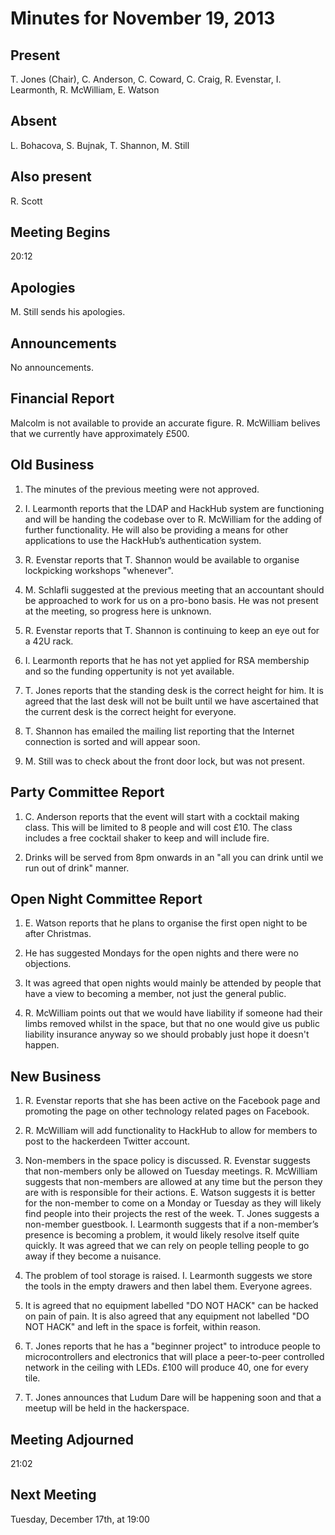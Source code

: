 # Minutes for November 19, 2013 #
## Present

T. Jones (Chair), C. Anderson, C. Coward, C. Craig, R. Evenstar,
I. Learmonth, R. McWilliam, E. Watson

## Absent
L. Bohacova, S. Bujnak, T. Shannon, M. Still

## Also present
R. Scott

## Meeting Begins
20:12

## Apologies
M. Still sends his apologies.

## Announcements
No announcements.

## Financial Report

Malcolm is not available to provide an accurate figure. R. McWilliam
belives that we currently have approximately £500.

## Old Business
1. The minutes of the previous meeting were not approved.

1. I. Learmonth reports that the LDAP and HackHub system are
functioning and will be handing the codebase over to R. McWilliam for
the adding of further functionality. He will also be providing a means
for other applications to use the HackHub’s authentication system.

1. R. Evenstar reports that T. Shannon would be available to organise
lockpicking workshops "whenever".

1. M. Schlafli suggested at the previous meeting that an accountant
should be approached to work for us on a pro-bono basis. He was not
present at the meeting, so progress here is unknown.

1. R. Evenstar reports that T. Shannon is continuing to keep an eye
out for a 42U rack.

1. I. Learmonth reports that he has not yet applied for RSA membership
and so the funding oppertunity is not yet available.

1. T. Jones reports that the standing desk is the correct height for
him. It is agreed that the last desk will not be built until we have
ascertained that the current desk is the correct height for everyone.

1. T. Shannon has emailed the mailing list reporting that the Internet
connection is sorted and will appear soon.

1. M. Still was to check about the front door lock, but was not
present.

## Party Committee Report

1. C. Anderson reports that the event will start with a cocktail
making class. This will be limited to 8 people and will cost £10. The
class includes a free cocktail shaker to keep and will include fire.

1. Drinks will be served from 8pm onwards in an "all you can drink
until we run out of drink" manner.

## Open Night Committee Report

1. E. Watson reports that he plans to organise the first open night to
be after Christmas.

1. He has suggested Mondays for the open nights and there were no
objections.

1. It was agreed that open nights would mainly be attended by people
that have a view to becoming a member, not just the general public.

1. R. McWilliam points out that we would have liability if someone had
their limbs removed whilst in the space, but that no one would give us
public liability insurance anyway so we should probably just hope it
doesn't happen.

## New Business 

1. R. Evenstar reports that she has been active on the Facebook page
and promoting the page on other technology related pages on Facebook.

1. R. McWilliam will add functionality to HackHub to allow for members
to post to the hackerdeen Twitter account.

1. Non-members in the space policy is discussed. R. Evenstar suggests
that non-members only be allowed on Tuesday meetings. R. McWilliam
suggests that non-members are allowed at any time but the person they
are with is responsible for their actions. E. Watson suggests it is
better for the non-member to come on a Monday or Tuesday as they will
likely find people into their projects the rest of the week. T. Jones
suggests a non-member guestbook.  I. Learmonth suggests that if a
non-member’s presence is becoming a problem, it would likely resolve
itself quite quickly. It was agreed that we can rely on people telling
people to go away if they become a nuisance.

4. The problem of tool storage is raised. I. Learmonth suggests we
store the tools in the empty drawers and then label them. Everyone
agrees.

5. It is agreed that no equipment labelled "DO NOT HACK" can be hacked
on pain of pain.  It is also agreed that any equipment not labelled
"DO NOT HACK" and left in the space is forfeit, within reason.

6. T. Jones reports that he has a "beginner project" to introduce
people to microcontrollers and electronics that will place a
peer-to-peer controlled network in the ceiling with LEDs.  £100 will
produce 40, one for every tile.

7. T. Jones announces that Ludum Dare will be happening soon and that
a meetup will be held in the hackerspace.

## Meeting Adjourned
21:02

## Next Meeting
Tuesday, December 17th, at 19:00
